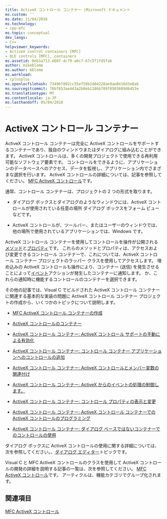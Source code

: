```yaml
---
title: ActiveX コントロール コンテナー |Microsoft ドキュメント
ms.custom: ''
ms.date: 11/04/2016
ms.technology:
- cpp-mfc
ms.topic: conceptual
dev_langs:
- C++
helpviewer_keywords:
- ActiveX control containers [MFC]
- OLE controls [MFC], containers
ms.assetid: 0eb1a713-e607-4c79-a0c7-67c5f1fd5fab
author: mikeblome
ms.author: mblome
ms.workload:
- cplusplus
ms.openlocfilehash: 73496f892cc55ef59b2d84228ae9ae0416d3e8a6
ms.sourcegitcommit: 76b7653ae443a2b8eb1186b789f8503609d6453e
ms.translationtype: MT
ms.contentlocale: ja-JP
ms.lasthandoff: 05/04/2018
---
```

# <a name="activex-control-containers"></a>ActiveX コントロール コンテナー
ActiveX コントロール コンテナーは完全に ActiveX コントロールをサポートするコンテナーであり、独自のウィンドウまたはダイアログに組み込むことができます。 ActiveX コントロールは、多くの開発プロジェクトで使用できる再利用可能なソフトウェア要素です。 コントロールをできるように、アプリケーションのデータベースへのアクセス、データを監視し、アプリケーション内でさまざまな選択を行います。 ActiveX コントロールの詳細については、記事を参照してください。 [MFC ActiveX コントロール](../mfc/mfc-activex-controls.md)です。  
  
 通常、コントロール コンテナーは、プロジェクトの 2 つの形式を取ります。  
  
-   ダイアログ ボックスとダイアログのようなウィンドウには、ActiveX コントロールが使用されている任意の場所 ダイアログ ボックスをフォーム ビューなどです。  
  
-   ActiveX コントロールが、ツールバー、またはユーザーのウィンドウでは、他の場所で使用されているアプリケーションでは、Windows です。  
  
 ActiveX コントロール コンテナーを使用してコントロールを操作が公開される[メソッド](../mfc/mfc-activex-controls-methods.md)と[プロパティ](../mfc/mfc-activex-controls-properties.md)です。 これらのメソッドとプロパティは、アクセスおよび変更できるコントロール コンテナーで、これについては、ActiveX コントロール コンテナー プロジェクトのラッパー クラスを使用してアクセスします。 埋め込みの ActiveX コントロールも操作により、コンテナー (送信) を発生させることによって[イベント](../mfc/mfc-activex-controls-events.md)アクションが発生したコンテナーに通知します。 か、これらの通知時に機能するコントロールのコンテナーを選択できます。  
  
 その他の記事では、Visual C でビルドされた ActiveX コントロール コンテナーに関連する基本的な実装の問題に ActiveX コントロール コンテナー プロジェクトの作成から、いくつかのトピックについて説明します。  
  
-   [MFC ActiveX コントロール コンテナーの作成](../mfc/reference/creating-an-mfc-activex-control-container.md)  
  
-   [ActiveX コントロールのコンテナー](../mfc/containers-for-activex-controls.md)  
  
-   [ActiveX コントロール コンテナー: ActiveX コントロール サポートの手動による有効化](../mfc/activex-control-containers-manually-enabling-activex-control-containment.md)  
  
-   [ActiveX コントロール コンテナー: コントロール コンテナー アプリケーションへのコントロールの追加](../mfc/inserting-a-control-into-a-control-container-application.md)  
  
-   [ActiveX コントロール コンテナー: ActiveX コントロールとメンバー変数の関連付け](../mfc/activex-control-containers-connecting-an-activex-control-to-a-member-variable.md)  
  
-   [ActiveX コントロール コンテナー: ActiveX からのイベントの処理の制御します。](../mfc/activex-control-containers-handling-events-from-an-activex-control.md)  
  
-   [ActiveX コントロール コンテナー: コントロール プロパティの表示と変更](../mfc/activex-control-containers-viewing-and-modifying-control-properties.md)  
  
-   [ActiveX コントロール コンテナー: ActiveX コントロール コンテナーでの ActiveX コントロールのプログラミング](../mfc/programming-activex-controls-in-a-activex-control-container.md)  
  
-   [ActiveX コントロール コンテナー: ダイアログ ベースではないコンテナーでのコントロールの使用](../mfc/activex-control-containers-using-controls-in-a-non-dialog-container.md)  
  
 ダイアログ ボックスに ActiveX コントロールの使用に関する詳細については、次を参照してください。、[ダイアログ エディター](../windows/dialog-editor.md)トピックです。  
  
 Visual C と MFC ActiveX コントロールのクラスを使用して ActiveX コントロールの開発の詳細を説明する記事の一覧は、次を参照してください。 [MFC ActiveX コントロール](../mfc/mfc-activex-controls.md)です。 アーティクルは、機能カテゴリでグループ化されます。  
  
## <a name="see-also"></a>関連項目  
 [MFC ActiveX コントロール](../mfc/mfc-activex-controls.md)

